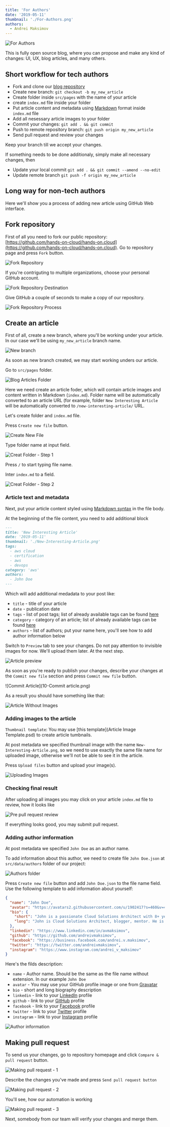 ```yaml
---
title: 'For Authors'
date: '2019-05-11'
thumbnail: './For-Authors.png'
authors:
  - Andrei Maksimov
---
```


![For Authors](For-Authors.png)

This is fully open source blog, where you can propose and make any kind of changes: UI, UX, blog articles, and many others.

## Short workflow for tech authors

- Fork and clone our [blog repository](https://github.com/hands-on-cloud/hands-on.cloud)
- Create new branch: `git checkout -b my_new_article`
- Create folder inside `src/pages` with the name of your article
- create `index.md` file inside your folder
- Put article content and metadata using [Markdown](https://www.markdownguide.org/basic-syntax/) format inside `index.md` file
- Add all nesessary article images to your folder
- Commit your changes: `git add . && git commit`
- Push to remote repository branch: `git push origin my_new_article`
- Send pull request and review your changes

Keep your branch till we accept your changes.

If something needs to be done additionaly, simply make all necessary changes, then

- Update your local commit `git add . && git commit --amend --no-edit`
- Update remote branch `git push -f origin my_new_article`

## Long way for non-tech authors

Here we'll show you a process of adding new article using GitHub Web interface.

## Fork repository

First of all you need to fork our public repository: [https://github.com/hands-on-cloud/hands-on.cloud](https://github.com/hands-on-cloud/hands-on.cloud). Go to repository page and press `Fork` button.

![Fork Repository](1-Fork-repository.png)

If you're contriguting to multiple organizations, choose your personal GitHub account.

![Fork Repository Destination](2-Fork-repository-destination.png)

Give GitHub a couple of seconds to make a copy of our repository.

![Fork Repository Process](3-Fork-repository-process.png)

## Create an article

First of all, create a new branch, where you'll be working under your article. In our case we'll be using `my_new_article` branch name.

![New branch](5-New-Branch.png)

As soon as new branch created, we may start working unders our article.

Go to `src/pages` folder.

![Blog Articles Folder](4-Blog-Articles-Folder.png)

Here we need create an article foder, which will contain article images and content written in Markdown (`index.md`). Folder name will be automatically converted to an article URL (for example, folder `New Interesting Article` will be automatically converted to `/new-interesting-article/` URL.

Let's create folder and `index.md` file.

Press `Create new file` button.

![Create New File](6-Create-new-file.png)

Type folder name at input field.

![Creat Folder - Step 1](7-Create-Folder-1.png)

Press `/` to start typing file name.

Inter `index.md` to a field.

![Creat Folder - Step 2](8-Create-Folder-2.png)

### Article text and metadata

Next, put your article content styled using [Markdown syntax](https://www.markdownguide.org/basic-syntax/) in the file body.

At the beginning of the file content, you need to add additional block

```md
---
title: 'New Interesting Article'
date: '2019-05-11'
thumbnail: './New-Interesting-Article.png'
tags:
  - aws cloud
  - certification
  - aws
  - devops
category: 'aws'
authors:
  - John Doe
---
```

Which will add additional medadata to your post like:

- `title` - title of your article
- `date` - publication date
- `tags` - list of post tags; list of already available tags can be found [here](https://hands-on.cloud/tags/)
- `category` - category of an article; list of already available tags can be found [here](https://github.com/hands-on-cloud/hands-on.cloud/blob/master/gatsby-config.js)
- `authors` - list of authors; put your name here, you'll see how to add author information below

Switch to `Preview` tab to see your changes. Do not pay attention to invisible images for now. We'll upload them later. At the next step.

![Article preview](9-Article-Preview.png)

As soon as you're ready to publish your changes, describe your changes at the `Commit new file` section and press `Commit new file` button.

![Commit Article](10-Commit article.png)

As a result you should have something like that:

![Article Without Images](11-Article-without-images.png)

### Adding images to the article

`Thumbnail template`: You may use [this template](Article Image Template.psd) to create article tumbnails.

At post metadata we specified thumbnail image with the name `New-Interesting-Article.png`, so we need to use exactly the same file name for uploaded image, otherwise we'll not be able to see it in the article.

Press `Upload files` button and upload your image(s).

![Uploading Images](12-Uploading-images.png)

### Checking final result

After uploading all images you may click on your article `index.md` file to review, how it looks like

![Pre pull request review](13-Pre-pull-request-review.png)

If everything looks good, you may submit pull request.

### Adding author imformation

At post metadata we specified `John Doe` as an author name.

To add information about this author, we need to create file `John Doe.json` at `src/data/authors` folder of our project:

![Authors folder](14-Authors-Folder.png)

Press `Create new file` button and add `John Doe.json` to the file name field. Use the following template to add information about yourself:

```json
{
  "name": "John Doe",
  "avatar": "https://avatars2.githubusercontent.com/u/1902417?s=460&v=4",
  "bio": {
    "short": "John is a passionate Cloud Solutions Architect with 8+ years of experience",
    "long": "John is Cloud Solutions Architect, blogger, mentor. He is trying to make modern technologies available to the masses!"
  },
  "linkedin": "https://www.linkedin.com/in/avmaksimov",
  "github": "https://github.com/andreivmaksimov",
  "facebook": "https://business.facebook.com/andrei.v.maksimov",
  "twitter": "https://twitter.com/andreivmaksimov",
  "instagram": "https://www.instagram.com/andrei_v_maksimov"
}
```

Here's the filds description:

- `name` - Author name. Should be the same as the file name without extension. In our example `John Doe`
- `avatar` - You may use your GitHub profile image or one from [Gravatar](https://gravatar.com)
- `bio` - short and long biography description
- `linkedin` - link to your [LinkedIn](https://https://linkedin.com) profile
- `github` - link to your [GitHub](https://github.com) profile
- `facebook` - link to your [Facebook](https://facebook.com) profile
- `twitter` - link to your [Twitter](https://twitter.com) profile
- `instagram` - link to your [Instagram](https://instagram.com) profile

![Author information](15-Author-information.png)

## Making pull request

To send us your changes, go to repository homepage and click `Compare & pull request` button.

![Making pull request - 1](16-Making-pull-request-1.png)

Describe the changes you've made and press `Send pull request button`

![Making pull request - 2](17-Making-pull-request-2.png)

You'll see, how our automation is working

![Making pull request - 3](18-Making-pull-request-3.png)

Next, somebody from our team will verify your changes and merge them.
